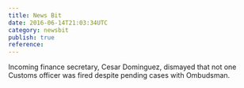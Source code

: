 ```yaml
---
title: News Bit
date: 2016-06-14T21:03:34UTC
category: newsbit
publish: true
reference:
---
```


Incoming finance secretary, Cesar Dominguez, dismayed that not one Customs officer was fired despite pending cases with Ombudsman.

